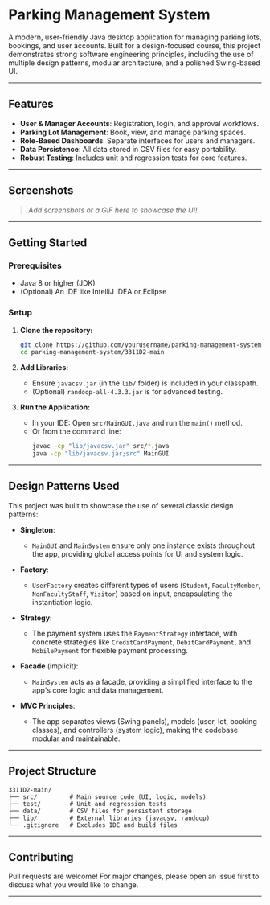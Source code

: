 # Parking Management System

A modern, user-friendly Java desktop application for managing parking lots, bookings, and user accounts. Built for a design-focused course, this project demonstrates strong software engineering principles, including the use of multiple design patterns, modular architecture, and a polished Swing-based UI.

---

## Features

- **User & Manager Accounts**: Registration, login, and approval workflows.
- **Parking Lot Management**: Book, view, and manage parking spaces.
- **Role-Based Dashboards**: Separate interfaces for users and managers.
- **Data Persistence**: All data stored in CSV files for easy portability.
- **Robust Testing**: Includes unit and regression tests for core features.

---

## Screenshots

> _Add screenshots or a GIF here to showcase the UI!_

---

## Getting Started

### Prerequisites

- Java 8 or higher (JDK)
- (Optional) An IDE like IntelliJ IDEA or Eclipse

### Setup

1. **Clone the repository:**
   ```sh
   git clone https://github.com/yourusername/parking-management-system.git
   cd parking-management-system/3311D2-main
   ```

2. **Add Libraries:**
   - Ensure `javacsv.jar` (in the `lib/` folder) is included in your classpath.
   - (Optional) `randoop-all-4.3.3.jar` is for advanced testing.

3. **Run the Application:**
   - In your IDE: Open `src/MainGUI.java` and run the `main()` method.
   - Or from the command line:
     ```sh
     javac -cp "lib/javacsv.jar" src/*.java
     java -cp "lib/javacsv.jar;src" MainGUI
     ```

---

## Design Patterns Used

This project was built to showcase the use of several classic design patterns:

- **Singleton**:  
  - `MainGUI` and `MainSystem` ensure only one instance exists throughout the app, providing global access points for UI and system logic.

- **Factory**:  
  - `UserFactory` creates different types of users (`Student`, `FacultyMember`, `NonFacultyStaff`, `Visitor`) based on input, encapsulating the instantiation logic.

- **Strategy**:  
  - The payment system uses the `PaymentStrategy` interface, with concrete strategies like `CreditCardPayment`, `DebitCardPayment`, and `MobilePayment` for flexible payment processing.

- **Facade** (implicit):  
  - `MainSystem` acts as a facade, providing a simplified interface to the app's core logic and data management.

- **MVC Principles**:  
  - The app separates views (Swing panels), models (user, lot, booking classes), and controllers (system logic), making the codebase modular and maintainable.

---

## Project Structure

```
3311D2-main/
├── src/         # Main source code (UI, logic, models)
├── test/        # Unit and regression tests
├── data/        # CSV files for persistent storage
├── lib/         # External libraries (javacsv, randoop)
└── .gitignore   # Excludes IDE and build files
```

---

## Contributing

Pull requests are welcome! For major changes, please open an issue first to discuss what you would like to change.

---